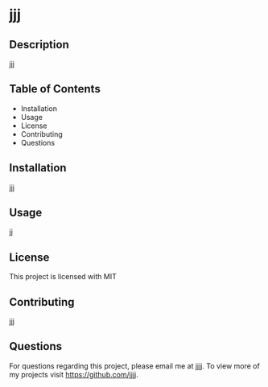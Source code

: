 # jjj
  
  ## Description 
  jjj
  
  ## Table of Contents

  * Installation
  * Usage
  * License
  * Contributing
  * Questions
  
  ## Installation
  jjj

  ## Usage 
  jj

  ## License 
  This project is licensed with MIT

  ## Contributing 
  jjj

  ## Questions
  For questions regarding this project, please email me at jjjj. To view more of my projects visit https://github.com/jjjj.
